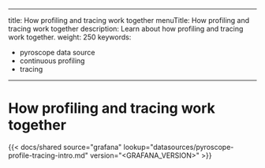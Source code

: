 -----

title: How profiling and tracing work together
menuTitle: How profiling and tracing work together
description: Learn about how profiling and tracing work together.
weight: 250
keywords:

- pyroscope data source
- continuous profiling
- tracing

-----

# How profiling and tracing work together

{{\< docs/shared source="grafana" lookup="datasources/pyroscope-profile-tracing-intro.md" version="\<GRAFANA\_VERSION\>" \>}}
